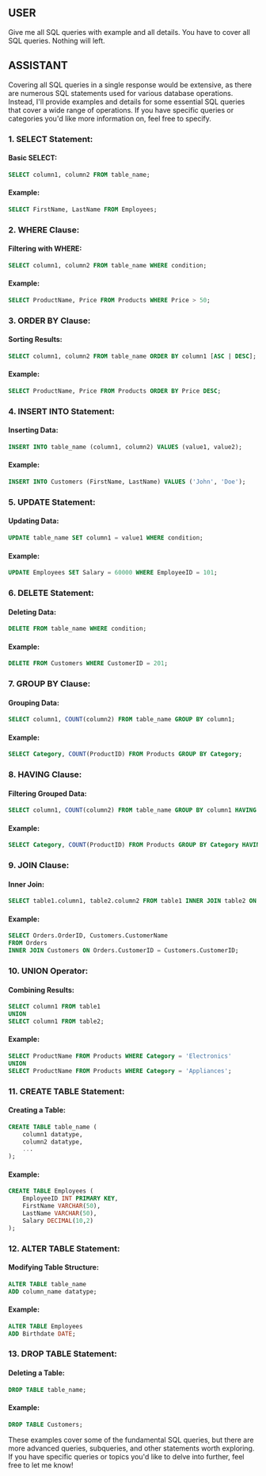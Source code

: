## USER
Give me all SQL queries with example and all details. You have to cover all SQL queries. Nothing will left.

## ASSISTANT
Covering all SQL queries in a single response would be extensive, as there are numerous SQL statements used for various database operations. Instead, I'll provide examples and details for some essential SQL queries that cover a wide range of operations. If you have specific queries or categories you'd like more information on, feel free to specify.

### 1. **SELECT Statement:**

#### Basic SELECT:
```sql
SELECT column1, column2 FROM table_name;
```

#### Example:
```sql
SELECT FirstName, LastName FROM Employees;
```

### 2. **WHERE Clause:**

#### Filtering with WHERE:
```sql
SELECT column1, column2 FROM table_name WHERE condition;
```

#### Example:
```sql
SELECT ProductName, Price FROM Products WHERE Price > 50;
```

### 3. **ORDER BY Clause:**

#### Sorting Results:
```sql
SELECT column1, column2 FROM table_name ORDER BY column1 [ASC | DESC];
```

#### Example:
```sql
SELECT ProductName, Price FROM Products ORDER BY Price DESC;
```

### 4. **INSERT INTO Statement:**

#### Inserting Data:
```sql
INSERT INTO table_name (column1, column2) VALUES (value1, value2);
```

#### Example:
```sql
INSERT INTO Customers (FirstName, LastName) VALUES ('John', 'Doe');
```

### 5. **UPDATE Statement:**

#### Updating Data:
```sql
UPDATE table_name SET column1 = value1 WHERE condition;
```

#### Example:
```sql
UPDATE Employees SET Salary = 60000 WHERE EmployeeID = 101;
```

### 6. **DELETE Statement:**

#### Deleting Data:
```sql
DELETE FROM table_name WHERE condition;
```

#### Example:
```sql
DELETE FROM Customers WHERE CustomerID = 201;
```

### 7. **GROUP BY Clause:**

#### Grouping Data:
```sql
SELECT column1, COUNT(column2) FROM table_name GROUP BY column1;
```

#### Example:
```sql
SELECT Category, COUNT(ProductID) FROM Products GROUP BY Category;
```

### 8. **HAVING Clause:**

#### Filtering Grouped Data:
```sql
SELECT column1, COUNT(column2) FROM table_name GROUP BY column1 HAVING condition;
```

#### Example:
```sql
SELECT Category, COUNT(ProductID) FROM Products GROUP BY Category HAVING COUNT(ProductID) > 5;
```

### 9. **JOIN Clause:**

#### Inner Join:
```sql
SELECT table1.column1, table2.column2 FROM table1 INNER JOIN table2 ON table1.columnX = table2.columnY;
```

#### Example:
```sql
SELECT Orders.OrderID, Customers.CustomerName
FROM Orders
INNER JOIN Customers ON Orders.CustomerID = Customers.CustomerID;
```

### 10. **UNION Operator:**

#### Combining Results:
```sql
SELECT column1 FROM table1
UNION
SELECT column1 FROM table2;
```

#### Example:
```sql
SELECT ProductName FROM Products WHERE Category = 'Electronics'
UNION
SELECT ProductName FROM Products WHERE Category = 'Appliances';
```

### 11. **CREATE TABLE Statement:**

#### Creating a Table:
```sql
CREATE TABLE table_name (
    column1 datatype,
    column2 datatype,
    ...
);
```

#### Example:
```sql
CREATE TABLE Employees (
    EmployeeID INT PRIMARY KEY,
    FirstName VARCHAR(50),
    LastName VARCHAR(50),
    Salary DECIMAL(10,2)
);
```

### 12. **ALTER TABLE Statement:**

#### Modifying Table Structure:
```sql
ALTER TABLE table_name
ADD column_name datatype;
```

#### Example:
```sql
ALTER TABLE Employees
ADD Birthdate DATE;
```

### 13. **DROP TABLE Statement:**

#### Deleting a Table:
```sql
DROP TABLE table_name;
```

#### Example:
```sql
DROP TABLE Customers;
```

These examples cover some of the fundamental SQL queries, but there are more advanced queries, subqueries, and other statements worth exploring. If you have specific queries or topics you'd like to delve into further, feel free to let me know!